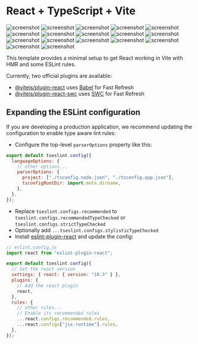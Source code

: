# React + TypeScript + Vite

![screenshot](phone-store/1.png)
![screenshot](phone-store/2.png)
![screenshot](phone-store/3.png)
![screenshot](phone-store/4.png)
![screenshot](phone-store/5.png)
![screenshot](phone-store/6.png)
![screenshot](phone-store/7.png)
![screenshot](phone-store/8.png)
![screenshot](phone-store/9.png)
![screenshot](phone-store/10.png)
![screenshot](phone-store/11.png)
![screenshot](phone-store/12.png)
![screenshot](phone-store/13.png)
![screenshot](phone-store/14.png)
![screenshot](phone-store/15.png)
![screenshot](phone-store/16.png)
![screenshot](phone-store/17.png)

This template provides a minimal setup to get React working in Vite with HMR and some ESLint rules.

Currently, two official plugins are available:

- [@vitejs/plugin-react](https://github.com/vitejs/vite-plugin-react/blob/main/packages/plugin-react/README.md) uses [Babel](https://babeljs.io/) for Fast Refresh
- [@vitejs/plugin-react-swc](https://github.com/vitejs/vite-plugin-react-swc) uses [SWC](https://swc.rs/) for Fast Refresh

## Expanding the ESLint configuration

If you are developing a production application, we recommend updating the configuration to enable type aware lint rules:

- Configure the top-level `parserOptions` property like this:

```js
export default tseslint.config({
  languageOptions: {
    // other options...
    parserOptions: {
      project: ["./tsconfig.node.json", "./tsconfig.app.json"],
      tsconfigRootDir: import.meta.dirname,
    },
  },
});
```

- Replace `tseslint.configs.recommended` to `tseslint.configs.recommendedTypeChecked` or `tseslint.configs.strictTypeChecked`
- Optionally add `...tseslint.configs.stylisticTypeChecked`
- Install [eslint-plugin-react](https://github.com/jsx-eslint/eslint-plugin-react) and update the config:

```js
// eslint.config.js
import react from "eslint-plugin-react";

export default tseslint.config({
  // Set the react version
  settings: { react: { version: "18.3" } },
  plugins: {
    // Add the react plugin
    react,
  },
  rules: {
    // other rules...
    // Enable its recommended rules
    ...react.configs.recommended.rules,
    ...react.configs["jsx-runtime"].rules,
  },
});
```
